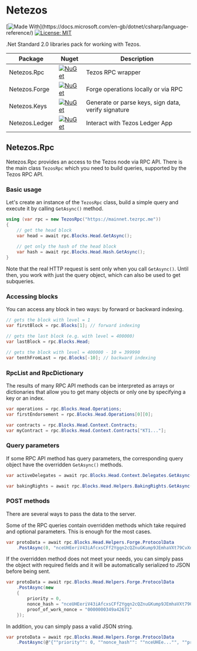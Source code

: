# Netezos
[![Made With](https://img.shields.io/badge/made%20with-C%23-success.svg?)](https://docs.microsoft.com/en-gb/dotnet/csharp/language-reference/)
[![License: MIT](https://img.shields.io/github/license/baking-bad/netezos.svg)](https://opensource.org/licenses/MIT)


.Net Standard 2.0 libraries pack for working with Tezos.

| Package | Nuget | Description |
| ------- | ----- | ----------- |
| Netezos.Rpc | [![NuGet](https://img.shields.io/nuget/v/Netezos.Rpc.svg)](https://www.nuget.org/packages/Netezos.Rpc/) | Tezos RPC wrapper |
| Netezos.Forge| [![NuGet](https://img.shields.io/nuget/v/Netezos.Forge.svg)](https://www.nuget.org/packages/Netezos.Forge/) | Forge operations locally or via RPC |
| Netezos.Keys| [![NuGet](https://img.shields.io/nuget/v/Netezos.Keys.svg)](https://www.nuget.org/packages/Netezos.Keys/) | Generate or parse keys, sign data, verify signature |
| Netezos.Ledger| [![NuGet](https://img.shields.io/nuget/v/Netezos.Ledger.svg)](https://www.nuget.org/packages/Netezos.Ledger/) | Interact with Tezos Ledger App |

## Netezos.Rpc
Netezos.Rpc provides an access to the Tezos node via RPC API. There is the main class `TezosRpc` which you need to build queries, supported by the Tezos RPC API.
### Basic usage
Let's create an instance of the `TezosRpc` class, build a simple query and execute it by calling `GetAsync()` method.

```cs
using (var rpc = new TezosRpc("https://mainnet.tezrpc.me"))
{
    // get the head block
    var head = await rpc.Blocks.Head.GetAsync();
    
    // get only the hash of the head block
    var hash = await rpc.Blocks.Head.Hash.GetAsync();
}
```

Note that the real HTTP request is sent only when you call `GetAsync()`. Until then, you work with just the query object, which can also be used to get subqueries.

### Accessing blocks
You can access any block in two ways: by forward or backward indexing.

```cs
// gets the block with level = 1
var firstBlock = rpc.Blocks[1]; // forward indexing

// gets the last block (e.g. with level = 400000)
var lastBlock = rpc.Blocks.Head;

// gets the block with level = 400000 - 10 = 399990
var tenthFromLast = rpc.Blocks[-10]; // backward indexing
```
    
### RpcList and RpcDictionary
The results of many RPC API methods can be interpreted as arrays or dictionaries that allow you to get many objects or only one by specifying a key or an index.

```cs
var operations = rpc.Blocks.Head.Operations;
var firstEndorsement = rpc.Blocks.Head.Operations[0][0];

var contracts = rpc.Blocks.Head.Context.Contracts;
var myContract = rpc.Blocks.Head.Context.Contracts["KT1..."];
```
    
### Query parameters
If some RPC API method has query parameters, the corresponding query object have the overridden `GetAsync()` methods.

```cs
var activeDelegates = await rpc.Blocks.Head.Context.Delegates.GetAsync(DelegateStatus.Active);

var bakingRights = await rpc.Blocks.Head.Helpers.BakingRights.GetAsync(maxPriority: 1, all: true);
```

### POST methods
There are several ways to pass the data to the server.

Some of the RPC queries contain overridden methods which take required and optional parameters. This is enough for the most cases.

```cs
var protoData = await rpc.Blocks.Head.Helpers.Forge.ProtocolData
    .PostAsync(0, "nceUHEeriV43iAfcxsCFf2Ygqn2cQZnuGKump9JEmhaVXt79CvXdY", "0000000349a42671");
```

If the overridden method does not meet your needs, you can simply pass the object with required fields and it will be automatically serialized to JSON before being sent.

```cs
var protoData = await rpc.Blocks.Head.Helpers.Forge.ProtocolData
    .PostAsync(new
    {
        priority = 0,
        nonce_hash = "nceUHEeriV43iAfcxsCFf2Ygqn2cQZnuGKump9JEmhaVXt79CvXdY",
        proof_of_work_nonce = "0000000349a42671"
    });
```

In addition, you can simply pass a valid JSON string.

```cs
var protoData = await rpc.Blocks.Head.Helpers.Forge.ProtocolData
    .PostAsync(@"{""priority"": 0, ""nonce_hash"": ""nceUHEe..."", ""proof_of_work_nonce"":  ""00000...""}");
```
